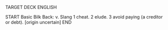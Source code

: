 TARGET DECK
ENGLISH

START
Basic
Bilk
Back: v. Slang 1 cheat. 2 elude. 3 avoid paying (a creditor or debt). [origin uncertain]
END
